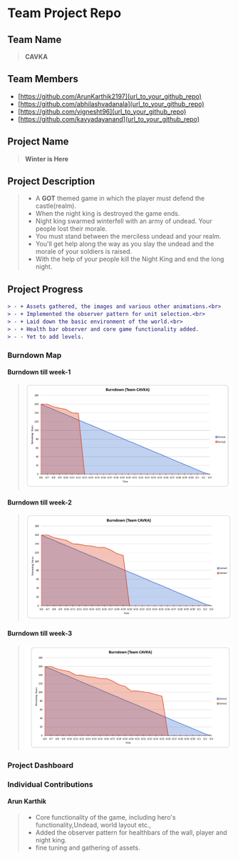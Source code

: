 
# Team Project Repo 

## Team Name
><b>CAVKA</b>
## Team Members

* [https://github.com/ArunKarthik2197](url_to_your_github_repo)
* [https://github.com/abhilashvadanala](url_to_your_github_repo)
* [https://github.com/vignesht96](url_to_your_github_repo)
* [https://github.com/kavyadayanand](url_to_your_github_repo)

## Project Name
><b>Winter is Here</b>
## Project Description
> - A <b>GOT</b> themed game in which the player must defend the castle(realm).<br>
> - When the night king is destroyed the game ends.<br>
> - Night king swarmed winterfell with an army of undead. Your people lost their morale.<br>
> - You must stand between the merciless undead and your realm.<br>
> - You'll get help along the way as you slay the undead and the morale of your soldiers is raised.<br>
> - With the help of your people kill the Night King and end the long night.
## Project Progress
```diff
> - + Assets gathered, the images and various other animations.<br>
> - + Implemented the observer pattern for unit selection.<br>
> - + Laid down the basic environment of the world.<br>
> - + Health bar observer and core game functionality added.
> - - Yet to add levels.
```

### Burndown Map
#### Burndown till week-1
><img src="docs/Week1-Burndown.PNG"></img>
 #### Burndown till week-2
> <img src="docs/Week2-burndown.PNG"></img>
#### Burndown till week-3
> <img src="docs/Week3-Burndown.PNG"></img>


### Project Dashboard

### Individual Contributions
#### Arun Karthik
> - Core functionality of the game, including hero's functionality,Undead, world layout etc.,<br>
> - Added the observer pattern for healthbars of the wall, player and night king.<br>
> - fine tuning and gathering of assets.<br>

